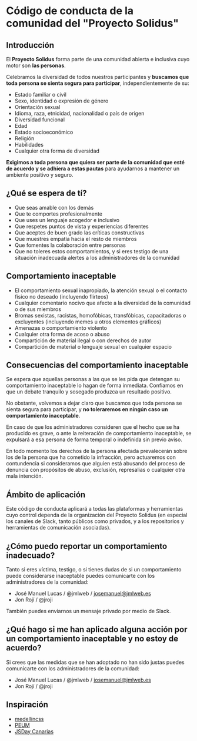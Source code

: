 # Código de conducta de la comunidad del "Proyecto Solidus"

## Introducción

El **Proyecto Solidus** forma parte de una comunidad abierta e inclusiva cuyo motor son **las personas**.

Celebramos la diversidad de todos nuestros participantes y **buscamos que toda persona se sienta segura para participar**, independientemente de su:

- Estado familiar o civil
- Sexo, identidad o expresión de género
- Orientación sexual
- Idioma, raza, etnicidad, nacionalidad o país de origen
- Diversidad funcional
- Edad
- Estado socioeconómico
- Religión
- Habilidades
- Cualquier otra forma de diversidad

**Exigimos a toda persona que quiera ser parte de la comunidad que esté de acuerdo y se adhiera a estas pautas** para ayudarnos a mantener un ambiente positivo y seguro.

## ¿Qué se espera de tí?

- Que seas amable con los demás
- Que te comportes profesionalmente
- Que uses un lenguaje acogedor e inclusivo
- Que respetes puntos de vista y experiencias diferentes
- Que aceptes de buen grado las críticas constructivas
- Que muestres empatía hacia el resto de miembros
- Que fomentes la colaboración entre personas
- Que no toleres estos comportamientos, y si eres testigo de una situación inadecuada alertes a los administradores de la comunidad

## Comportamiento inaceptable

- El comportamiento sexual inapropiado, la atención sexual o el contacto físico no deseado (incluyendo flirteos)
- Cualquier comentario nocivo que afecte a la diversidad de la comunidad o de sus miembros
- Bromas sexistas, racistas, homofóbicas, transfóbicas, capacitadoras o excluyentes (incluyendo memes u otros elementos gráficos)
- Amenazas o comportamiento violento
- Cualquier otra forma de acoso o abuso
- Compartición de material ilegal o con derechos de autor
- Compartición de material o lenguaje sexual en cualquier espacio

## Consecuencias del comportamiento inaceptable

Se espera que aquellas personas a las que se les pida que detengan su comportamiento inaceptable lo hagan de forma inmediata. Confiamos en que un debate tranquilo y sosegado produzca un resultado positivo.

No obstante, volvemos a dejar claro que buscamos que toda persona se sienta segura para participar, y **no toleraremos en ningún caso un comportamiento inaceptable**.

En caso de que los administradores consideren que el hecho que se ha producido es grave, o ante la reiteración de comportamiento inaceptable, se expulsará a esa persona de forma temporal o indefinida sin previo aviso.

En todo momento los derechos de la persona afectada prevalecerán sobre los de la persona que ha cometido la infracción, pero actuaremos con contundencia si consideramos que alguien está abusando del proceso de denuncia con propósitos de abuso, exclusión, represalias o cualquier otra mala intención.

## Ámbito de aplicación

Este código de conducta aplicará a todas las plataformas y herramientas cuyo control dependa de la organización del Proyecto Solidus (en especial los canales de Slack, tanto públicos como privados, y a los repositorios y herramientas de comunicación asociadas).

## ¿Cómo puedo reportar un comportamiento inadecuado?

Tanto si eres víctima, testigo, o si tienes dudas de si un comportamiento puede considerarse inaceptable puedes comunicarte con los administradores de la comunidad:

- José Manuel Lucas / @jmlweb / josemanuel@jmlweb.es
- Jon Rojí / @jroji

También puedes enviarnos un mensaje privado por medio de Slack.

## ¿Qué hago si me han aplicado alguna acción por un comportamiento inaceptable y no estoy de acuerdo?

Si crees que las medidas que se han adoptado no han sido justas puedes comunicarte con los administradores de la comunidad:

- José Manuel Lucas / @jmlweb / josemanuel@jmlweb.es
- Jon Rojí / @jroji

## Inspiración

- [medellincss](https://github.com/medellincss/codigo-de-conducta)
- [PEUM](https://github.com/ProgramarEsUnaMierda/peum/blob/master/C%C3%B3digo%20de%20conducta.md)
- [JSDay Canarias](https://jsdaycanarias.com/code-of-conduct)
